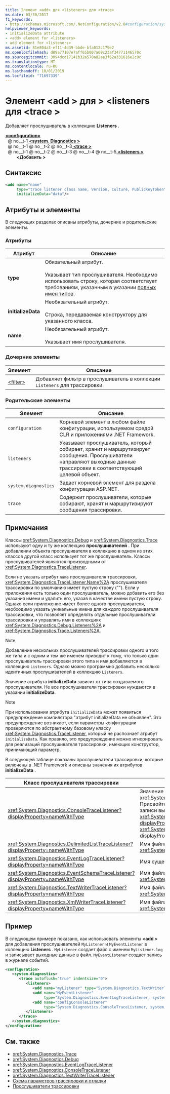 ```yaml
---
title: Элемент <add> для <listeners> для <trace>
ms.date: 03/30/2017
f1_keywords:
- http://schemas.microsoft.com/.NetConfiguration/v2.0#configuration/system.diagnostics/trace/listeners/add
helpviewer_keywords:
- initializeData attribute
- <add> element for <listeners>
- add element for <listeners>
ms.assetid: 81e804a3-ef11-4d39-bbde-bfa012c179e2
ms.openlocfilehash: d89a77107e7aff65b007a69c23af34771146570c
ms.sourcegitcommit: 3094dcd17141b32a570a82ae3f62a331616e2c9c
ms.translationtype: MT
ms.contentlocale: ru-RU
ms.lasthandoff: 10/01/2019
ms.locfileid: "71697339"
---
```

# <a name="add-element-for-listeners-for-trace"></a>Элемент \<add > для > \<listeners для \<trace >
Добавляет прослушиватель в коллекцию **Listeners** .  
  
[ **\<configuration>** ](../configuration-element.md)  
&nbsp; @ no__t-1[ **\<system. Diagnostics >** ](system-diagnostics-element.md)  
&nbsp; @ no__t-1 @ no__t-2 @ no__t-3[ **\<trace >** ](trace-element.md)  
&nbsp; @ no__t-1 @ no__t-2 @ no__t-3 @ no__t-4 @ no__t-5[ **\<listeners >** ](listeners-element-for-trace.md)  
&nbsp;&nbsp;&nbsp;&nbsp;&nbsp;&nbsp;&nbsp;&nbsp; **\<Добавить >**  
  
## <a name="syntax"></a>Синтаксис  
  
```xml  
<add name="name"   
     type="trace listener class name, Version, Culture, PublicKeyToken"  
     initializeData="data"/>  
```  
  
## <a name="attributes-and-elements"></a>Атрибуты и элементы  
 В следующих разделах описаны атрибуты, дочерние и родительские элементы.  
  
### <a name="attributes"></a>Атрибуты  
  
|Атрибут|Описание|  
|---------------|-----------------|  
|**type**|Обязательный атрибут.<br /><br /> Указывает тип прослушивателя. Необходимо использовать строку, которая соответствует требованиям, указанным в указании [полных имен типов](../../../reflection-and-codedom/specifying-fully-qualified-type-names.md).|  
|**initializeData**|Необязательный атрибут.<br /><br /> Строка, передаваемая конструктору для указанного класса.|  
|**name**|Необязательный атрибут.<br /><br /> Указывает имя прослушивателя.|  
  
### <a name="child-elements"></a>Дочерние элементы  
  
|Элемент|Описание|  
|-------------|-----------------|  
|[\<filter>](filter-element-for-add-for-listeners-for-trace.md)|Добавляет фильтр в прослушиватель в коллекции `Listeners` для трассировки.|  
  
### <a name="parent-elements"></a>Родительские элементы  
  
|Элемент|Описание|  
|-------------|-----------------|  
|`configuration`|Корневой элемент в любом файле конфигурации, используемом средой CLR и приложениями .NET Framework.|  
|`listeners`|Указывает прослушиватель, который собирает, хранит и маршрутизирует сообщения. Прослушиватели направляют выходные данные трассировки в соответствующий целевой объект.|  
|`system.diagnostics`|Задает корневой элемент для раздела конфигурации ASP.NET.|  
|`trace`|Содержит прослушиватели, которые собирают, хранят и маршрутизируют сообщения трассировки.|  
  
## <a name="remarks"></a>Примечания  
 Классы <xref:System.Diagnostics.Debug> и <xref:System.Diagnostics.Trace> используют одну и ту же коллекцию **прослушивателей** . При добавлении объекта прослушивателя в коллекцию в одном из этих классов другой класс использует тот же прослушиватель. Классы прослушивателей являются производными от <xref:System.Diagnostics.TraceListener>.  
  
 Если не указать атрибут `name` прослушивателя трассировки, <xref:System.Diagnostics.TraceListener.Name%2A> прослушивателя трассировки по умолчанию имеет пустую строку (""). Если у приложения есть только один прослушиватель, можно добавить его без указания имени и удалить его, указав в качестве имени пустую строку. Однако если приложение имеет более одного прослушивателя, необходимо указать уникальные имена для каждого прослушивателя трассировки, что позволяет определять отдельные прослушиватели трассировки и управлять ими в коллекциях <xref:System.Diagnostics.Debug.Listeners%2A> и <xref:System.Diagnostics.Trace.Listeners%2A>.  
  
> [!NOTE]
> Добавление нескольких прослушивателей трассировки одного и того же типа и с одним и тем же именем приводит к тому, что только один прослушиватель трассировки этого типа и имя добавляются в коллекцию `Listeners`. Однако можно программно добавить несколько идентичных прослушивателей в коллекцию `Listeners`.  
  
 Значение атрибута **initializeData** зависит от типа создаваемого прослушивателя. Не все прослушиватели трассировки нуждаются в указании **initializeData**.  
  
> [!NOTE]
> При использовании атрибута `initializeData` может появиться предупреждение компилятора "атрибут initializeData не объявлен". Это предупреждение возникает, если параметры конфигурации проверяются по абстрактному базовому классу <xref:System.Diagnostics.TraceListener>, который не распознает атрибут `initializeData`. Как правило, это предупреждение можно игнорировать для реализаций прослушивателя трассировки, имеющих конструктор, принимающий параметр.  
  
 В следующей таблице показаны прослушиватели трассировки, которые включены в .NET Framework и описаны значения их атрибутов **initializeData** .  
  
|Класс прослушивателя трассировки|значение атрибута initializeData|  
|--------------------------|------------------------------------|  
|<xref:System.Diagnostics.ConsoleTraceListener?displayProperty=nameWithType>|Значение `useErrorStream` для конструктора <xref:System.Diagnostics.ConsoleTraceListener.%23ctor%2A>.  Присвойте атрибуту `initializeData` значение "`true`" для записи выходных данных трассировки и отладки в <xref:System.Console.Error%2A?displayProperty=nameWithType>; "`false`" для записи в <xref:System.Console.Out%2A?displayProperty=nameWithType>.|  
|<xref:System.Diagnostics.DelimitedListTraceListener?displayProperty=nameWithType>|Имя файла, в который записывается <xref:System.Diagnostics.DelimitedListTraceListener>.|  
|<xref:System.Diagnostics.EventLogTraceListener?displayProperty=nameWithType>|Имя существующего источника журнала событий.|  
|<xref:System.Diagnostics.EventSchemaTraceListener?displayProperty=nameWithType>|Имя файла, в который записывается <xref:System.Diagnostics.EventSchemaTraceListener>.|  
|<xref:System.Diagnostics.TextWriterTraceListener?displayProperty=nameWithType>|Имя файла, в который записывается <xref:System.Diagnostics.TextWriterTraceListener>.|  
|<xref:System.Diagnostics.XmlWriterTraceListener?displayProperty=nameWithType>|Имя файла, в который записывается <xref:System.Diagnostics.XmlWriterTraceListener>.|  
  
## <a name="example"></a>Пример  
 В следующем примере показано, как использовать элементы **\<add >** для добавления прослушивателей `MyListener` и `MyEventListener` в коллекцию **Listeners** . `MyListener` создает файл с именем `MyListener.log` и записывает выходные данные в файл. `MyEventListener` создает запись в журнале событий.  
  
```xml  
<configuration>  
   <system.diagnostics>  
      <trace autoflush="true" indentsize="0">  
         <listeners>  
            <add name="myListener" type="System.Diagnostics.TextWriterTraceListener, system, version=1.0.3300.0, Culture=neutral, PublicKeyToken=b77a5c561934e089" initializeData="c:\myListener.log" />  
            <add name="MyEventListener"  
                 type="System.Diagnostics.EventLogTraceListener, system, version=1.0.3300.0, Culture=neutral, PublicKeyToken=b77a5c561934e089"                 initializeData="MyConfigEventLog"/>  
            <add name="configConsoleListener"  
                 type="System.Diagnostics.ConsoleTraceListener, system, version=1.0.3300.0, Culture=neutral, PublicKeyToken=b77a5c561934e089"/>  
         </listeners>  
      </trace>  
   </system.diagnostics>  
</configuration>  
```  
  
## <a name="see-also"></a>См. также

- <xref:System.Diagnostics.Trace>
- <xref:System.Diagnostics.Debug>
- <xref:System.Diagnostics.EventLogTraceListener>
- <xref:System.Diagnostics.ConsoleTraceListener>
- <xref:System.Diagnostics.TextWriterTraceListener>
- [Схема параметров трассировки и отладки](index.md)
- [Прослушиватели трассировки](../../../debug-trace-profile/trace-listeners.md)
